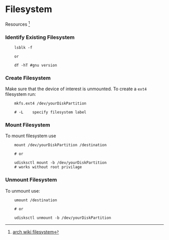 Filesystem
==========

Resources [^0]

### Identify Existing Filesystem

```
	lsblk -f
	
	or 

	df -hT #gnu version
```

### Create Filesystem

Make sure that the device of interest is unmounted.
To create a `ext4` filesystem run:

```
	mkfs.ext4 /dev/yourDiskPartition
	
	# -L	specify filesystem label
```

### Mount Filesystem

To mount filesystem use

```
	mount /dev/yourDiskPartition /destination
	
	# or 
	
	udisksctl mount -b /dev/yourDiskPartition
	# works without root privilage
```

### Unmount Filesystem

To unmount use:

```
	umount /destination

	# or

	udisksctl unmount -b /dev/yourDiskPartition
```

[^0]:[arch wiki filesystem](https://wiki.archlinux.org/title/File_systems)

